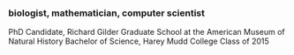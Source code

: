 ### biologist, mathematician, computer scientist

   PhD Candidate, Richard Gilder Graduate School at the American Museum of Natural History
   Bachelor of Science, Harey Mudd College Class of 2015
